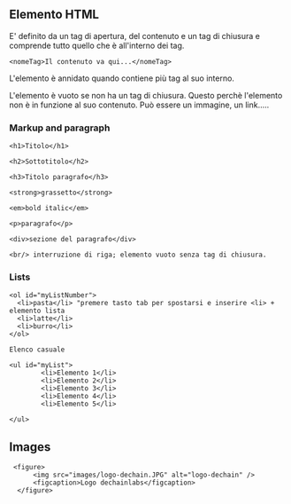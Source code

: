 ## Elemento HTML
E' definito da un tag di apertura, del contenuto e un tag di chiusura e comprende tutto quello che è all'interno dei tag.

`<nomeTag>Il contenuto va qui...</nomeTag>`

L'elemento è annidato quando contiene più tag al suo interno.

L'elemento è vuoto se non ha un tag di chiusura. Questo perchè l'elemento non è in funzione al suo contenuto. Può essere un immagine, un link.....

### Markup and paragraph

```
<h1>Titolo</h1>

<h2>Sottotitolo</h2>

<h3>Titolo paragrafo</h3>

<strong>grassetto</strong>

<em>bold italic</em>

<p>paragrafo</p>

<div>sezione del paragrafo</div>

<br/> interruzione di riga; elemento vuoto senza tag di chiusura.
```

### Lists
```
<ol id="myListNumber">
  <li>pasta</li> "premere tasto tab per spostarsi e inserire <li> + elemento lista 
  <li>latte</li>
  <li>burro</li>
</ol>

Elenco casuale

<ul id="myList">
        <li>Elemento 1</li>
        <li>Elemento 2</li>
        <li>Elemento 3</li>
        <li>Elemento 4</li>
        <li>Elemento 5</li>
  
</ul>
```


## Images

```
 <figure>
      <img src="images/logo-dechain.JPG" alt="logo-dechain" />
      <figcaption>Logo dechainlabs</figcaption>
  </figure>

```